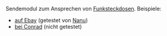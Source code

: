 Sendemodul zum Ansprechen von
[Funksteckdosen](433Mhz_gesteuerte_Geräte "wikilink"). Beispiele:

  - [auf
    Ebay](http://www.ebay.de/itm/300951544840?_trksid=p2059210.m2749.l2649&ssPageName=STRK%3AMEBIDX%3AIT)
    (getestet von [Nanu](Benutzer:Nanu "wikilink"))
  - [bei
    Conrad](http://www.conrad.de/ce/de/product/130428/Funk-Sender-Empfaenger-Set-433-MHz-AM-Baustein-Sender-3-12-VACDC-Empfaenger-5-VACDC-Reichweite-max-im-Freifeld/?ref=no_search_results&rt=no_search_results&rb=1)
    (nicht getestet)